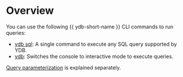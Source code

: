 # Overview

You can use the following {{ ydb-short-name }} CLI commands to run queries:

* [ydb sql](sql.md): A single command to execute any SQL query supported by YDB.
* [ydb](interactive-cli.md): Switches the console to interactive mode to execute queries.

[Query parameterization](parameterized-query-execution.md) is explained separately.
